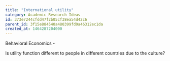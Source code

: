 ```yaml
---
title: "International utility"
category: Academic Research Ideas
id: 373e7244cfdd47f2b05cf38ea54d42c6
parent_id: 3f15e884540a480399fd9a46312ec1da
created_at: 1464287204000
---
```


Behavioral Economics -

Is utility function different to people in different countries due to the culture?
                